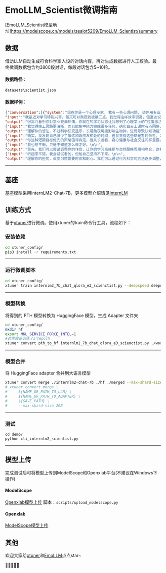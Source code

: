 # EmoLLM_Scientist微调指南
[EmoLLM_Scientist模型地址]https://modelscope.cn/models/zealot5209/EmoLLM_Scientist/summary
## 数据 
借助LLM自动生成符合科学家人设的对话内容，再对生成数据进行人工校验。最终微调数据包含约3800段对话，每段对话包含5~10轮。
#### 数据路径：
`datasets\scientist.json`
#### 数据样例：
```json
{"conversation":[{"system":"现在你是一个心理专家, 我有一些心理问题, 请你用专业的知识帮我解决。",
"input":"我最近对学习特别兴奋，每天可以熬夜到凌晨三点，我觉得这样效率很高，但室友说我有点过度了，我不这么认为。\n\n",
"output":"很高兴看到你对学业充满热情，你现在的学习状态让我想到了心理学上的“过度激活”现象。能否详细描述一下你为何选择深夜学习，以及这样做的实际效果如何呢？\n\n"},
{"input":"我觉得晚上思路更清晰，而且能集中精力完成很多任务。确实白天上课时有点困倦，但我总觉得自己在高效利用时间。\n\n",
"output":"理解你的想法，不过科学研究显示，长期熬夜可能影响生物钟，进而导致认知功能下降。作为你的科学家心理咨询师，我想知道，你是否注意到这种高强度学习方式对日常生活其他方面的潜在影响，比如社交活动或身体健康？\n\n"},
{"input":"确实，我发现自己减少了锻炼和跟朋友相处的时间，但我觉得这些都是暂时牺牲，为了更好的成绩。\n\n",
"output":"你这种短期目标优先的策略值得肯定，但从长远看，身心健康与社会交往同样重要。有没有想过制定一个兼顾学习与生活的合理计划？我们可以一起探讨如何优化时间管理，确保高效学习的同时，也不忽视生活质量。\n\n"},
{"input":"我也想平衡，只是不知道怎么做才好。\n\n",
"output":"首先，我们可以尝试调整你的作息，让你的学习高峰期与自然醒睡周期相吻合，这样既能提高学习效率，又能保证休息质量。其次，我们可以设定每日学习目标和休闲时间，科学分配任务。最后，记得适时奖励自己，庆祝每个小成就，这样可以激励持续进步。你觉得这样的方案是否可行？\n\n"},
{"input":"听起来不错，我会试试看的，但怕自己坚持不下来。\n\n",
"output":"理解你的担忧，改变习惯需要时间和耐心。我们可以通过行为科学的方法逐步调整，如采用“番茄工作法”，结合正向强化策略，帮助你建立新的学习习惯。记住，每一次微小的进步都值得庆祝，我会陪伴并支持你的改变过程。接下来我们将一起细化这个计划并开始实施，你觉得如何？"}]}
```
---

## 基座 
基座模型采用InternLM2-Chat-7B，更多模型介绍请见[InternLM](https://github.com/InternLM/InternLM)

## 训练方式 
基于[xtuner](https://github.com/InternLM/xtuner)进行微调。使用xtuner的train命令行工具，流程如下：
### 安装依赖

```bash
cd xtuner_config/
pip3 install -r requirements.txt
```

---
### 运行微调脚本
```bash
cd xtuner_config/
xtuner train internlm2_7b_chat_qlora_e3_scienctist.py --deepspeed deepspeed_zero2
```

---
### 模型转换
将得到的 PTH 模型转换为 HuggingFace 模型，生成 Adapter 文件夹

```bash
cd xtuner_config/
mkdir hf
export MKL_SERVICE_FORCE_INTEL=1
#这里假设训练了3个epoch
xtuner convert pth_to_hf internlm2_7b_chat_qlora_e3_scienctist.py ./work_dirs/internlm2_7b_chat_qlora_e3_scienctist/epoch_3.pth ./hf
```

---

### 模型合并
将 HuggingFace adapter 合并到大语言模型
```bash
xtuner convert merge ./internlm2-chat-7b ./hf ./merged --max-shard-size 2GB
# xtuner convert merge \
#     ${NAME_OR_PATH_TO_LLM} \
#     ${NAME_OR_PATH_TO_ADAPTER} \
#     ${SAVE_PATH} \
#     --max-shard-size 2GB
```

---

### 测试

```
cd demo/
python cli_internlm2_scientist.py
```

---

## 模型上传
完成测试后可将模型上传到ModelScope和Openxlab平台(不建议在Windows下操作)
#### ModelScope
[Openxlab模型上传](https://openxlab.org.cn/docs/models/%E4%B8%8A%E4%BC%A0%E6%A8%A1%E5%9E%8B.html)
脚本：`scripts/upload_modelscope.py`

#### Openxlab
[ModelScope模型上传](https://modelscope.cn/docs/%E6%A8%A1%E5%9E%8B%E7%9A%84%E5%88%9B%E5%BB%BA%E4%B8%8E%E6%96%87%E4%BB%B6%E4%B8%8A%E4%BC%A0)

## 其他

欢迎大家给[xtuner](https://github.com/InternLM/xtuner)和[EmoLLM](https://github.com/aJupyter/EmoLLM)点点star~

🎉🎉🎉🎉🎉
